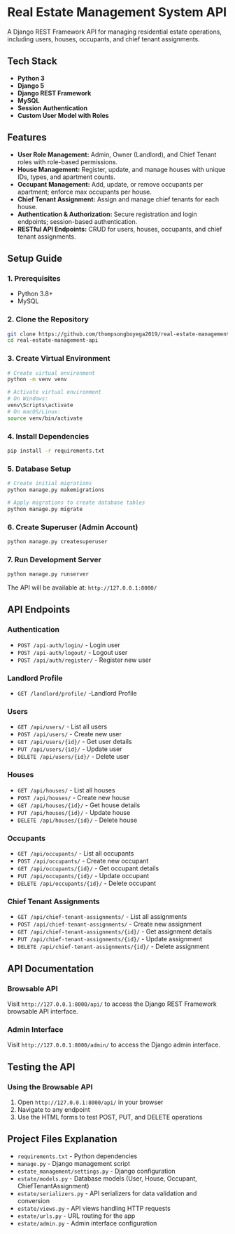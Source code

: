 # Real Estate Management System API

A Django REST Framework API for managing residential estate operations, including users, houses, occupants, and chief tenant assignments.

## Tech Stack

- **Python 3**
- **Django 5**
- **Django REST Framework**
- **MySQL**
- **Session Authentication**
- **Custom User Model with Roles**

## Features

- **User Role Management:** Admin, Owner (Landlord), and Chief Tenant roles with role-based permissions.
- **House Management:** Register, update, and manage houses with unique IDs, types, and apartment counts.
- **Occupant Management:** Add, update, or remove occupants per apartment; enforce max occupants per house.
- **Chief Tenant Assignment:** Assign and manage chief tenants for each house.
- **Authentication & Authorization:** Secure registration and login endpoints; session-based authentication.
- **RESTful API Endpoints:** CRUD for users, houses, occupants, and chief tenant assignments.

## Setup Guide

### 1. Prerequisites

- Python 3.8+
- MySQL

### 2. Clone the Repository

```bash
git clone https://github.com/thompsongboyega2019/real-estate-management-api.git
cd real-estate-management-api
```

### 3. Create Virtual Environment
```bash
# Create virtual environment
python -m venv venv

# Activate virtual environment
# On Windows:
venv\Scripts\activate
# On macOS/Linux:
source venv/bin/activate
```

### 4. Install Dependencies
```bash
pip install -r requirements.txt
```

### 5. Database Setup
```bash
# Create initial migrations
python manage.py makemigrations

# Apply migrations to create database tables
python manage.py migrate
```

### 6. Create Superuser (Admin Account)
```bash
python manage.py createsuperuser
```

### 7. Run Development Server
```bash
python manage.py runserver
```

The API will be available at: `http://127.0.0.1:8000/`

## API Endpoints

### Authentication
- `POST /api-auth/login/` - Login user
- `POST /api-auth/logout/` - Logout user
- `POST /api/auth/register/` - Register new user

### Landlord Profile
- `GET /landlord/profile/` -Landlord Profile

### Users
- `GET /api/users/` - List all users
- `POST /api/users/` - Create new user
- `GET /api/users/{id}/` - Get user details
- `PUT /api/users/{id}/` - Update user
- `DELETE /api/users/{id}/` - Delete user

### Houses
- `GET /api/houses/` - List all houses
- `POST /api/houses/` - Create new house
- `GET /api/houses/{id}/` - Get house details
- `PUT /api/houses/{id}/` - Update house
- `DELETE /api/houses/{id}/` - Delete house

### Occupants
- `GET /api/occupants/` - List all occupants
- `POST /api/occupants/` - Create new occupant
- `GET /api/occupants/{id}/` - Get occupant details
- `PUT /api/occupants/{id}/` - Update occupant
- `DELETE /api/occupants/{id}/` - Delete occupant

### Chief Tenant Assignments
- `GET /api/chief-tenant-assignments/` - List all assignments
- `POST /api/chief-tenant-assignments/` - Create new assignment
- `GET /api/chief-tenant-assignments/{id}/` - Get assignment details
- `PUT /api/chief-tenant-assignments/{id}/` - Update assignment
- `DELETE /api/chief-tenant-assignments/{id}/` - Delete assignment

## API Documentation

### Browsable API
Visit `http://127.0.0.1:8000/api/` to access the Django REST Framework browsable API interface.

### Admin Interface
Visit `http://127.0.0.1:8000/admin/` to access the Django admin interface.

## Testing the API

### Using the Browsable API
1. Open `http://127.0.0.1:8000/api/` in your browser
2. Navigate to any endpoint
3. Use the HTML forms to test POST, PUT, and DELETE operations

## Project Files Explanation

- `requirements.txt` - Python dependencies
- `manage.py` - Django management script
- `estate_management/settings.py` - Django configuration
- `estate/models.py` - Database models (User, House, Occupant, ChiefTenantAssignment)
- `estate/serializers.py` - API serializers for data validation and conversion
- `estate/views.py` - API views handling HTTP requests
- `estate/urls.py` - URL routing for the app
- `estate/admin.py` - Admin interface configuration










